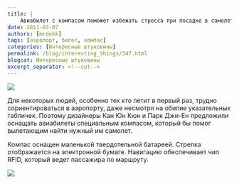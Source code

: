 ```yaml
---
title: |
    Авиабилет с компасом поможет избежать стресса при посадке в самолет!
date: 2011-03-07
authors: [mrdekk]
tags: [аэропорт, билет, компас]
categories: [Интересные штуковины]
permalink: /blog/interesting_things/347.html
blogcat: Интересные штуковины
excerpt_separator: <!--cut-->
---
```



![](http://itw66.ru/uploads/images/00/00/01/2011/03/07/f63162.jpg)


Для некоторых людей, особенно тех кто летит в первый раз, трудно сориентироваться в аэропорту, даже несмотря на обилие указательных табличек. Поэтому дизайнеры Кан Юн Кюн и Парк Джи-Ен предложили оснащать авиабилеты специальным компасом, который бы помог вылетающим найти нужный им самолет. 

Компас оснащен маленькой твердотельной батареей. Стрелка отображается на электронной бумаге. Навигацию обеспечивает чип RFID, который ведет пассажира по маршруту. 


![](http://itw66.ru/uploads/images/00/00/01/2011/03/07/af6104.jpg)

